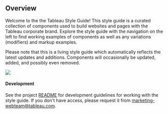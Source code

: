 ## Overview

Welcome to the the Tableau Style Guide! This style guide is a curated collection
of components used to build websites and pages with the Tableau corporate brand.
Explore the style guide with the navigation on the left to find working examples
of components as well as any variations (modifiers) and markup examples. 

Please note that this is a living style guide which automatically reflects
the latest updates and additions. Components will occasionally be updated, 
added, and possibly even removed. 

![](https://media.giphy.com/media/xTiTnHMbep19cuNnoY/giphy.gif)

#### Development
See the project [README](https://github.com/tableau-mkt/components#tableau-components)
for development guidelines for working with the style guide. If you don't have 
access, please request it from [marketing-webteam@tableau.com](mailto:marketing-webteam@tableau.com).
